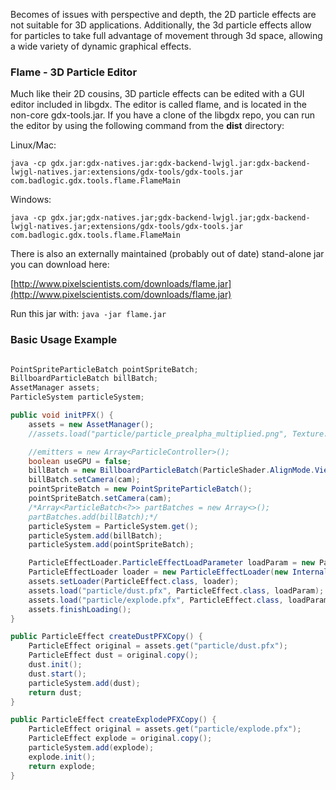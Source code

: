 Becomes of issues with perspective and depth, the 2D particle effects are not suitable for 3D applications.  Additionally, the 3d particle effects allow for particles to take full advantage of movement through 3d space, allowing a wide variety of dynamic graphical effects.

### Flame - 3D Particle Editor
Much like their 2D cousins, 3D particle effects can be edited with a GUI editor included in libgdx.
The editor is called flame, and is located in the non-core gdx-tools.jar.  If you have a clone of the libgdx repo, you can run the editor by using the following command from the **dist** directory:

Linux/Mac:
```
java -cp gdx.jar:gdx-natives.jar:gdx-backend-lwjgl.jar:gdx-backend-lwjgl-natives.jar:extensions/gdx-tools/gdx-tools.jar com.badlogic.gdx.tools.flame.FlameMain
```

Windows:
```
java -cp gdx.jar;gdx-natives.jar;gdx-backend-lwjgl.jar;gdx-backend-lwjgl-natives.jar;extensions/gdx-tools/gdx-tools.jar com.badlogic.gdx.tools.flame.FlameMain
```

There is also an externally maintained (probably out of date) stand-alone jar you can download here: 

[http://www.pixelscientists.com/downloads/flame.jar](http://www.pixelscientists.com/downloads/flame.jar)

Run this jar with: `java -jar flame.jar`

### Basic Usage Example
```java

PointSpriteParticleBatch pointSpriteBatch;
BillboardParticleBatch billBatch;
AssetManager assets;
ParticleSystem particleSystem;

public void initPFX() {
	assets = new AssetManager();
	//assets.load("particle/particle_prealpha_multiplied.png", Texture.class);

	//emitters = new Array<ParticleController>();
	boolean useGPU = false;
	billBatch = new BillboardParticleBatch(ParticleShader.AlignMode.ViewPoint, useGPU, 100);
	billBatch.setCamera(cam);
	pointSpriteBatch = new PointSpriteParticleBatch();
	pointSpriteBatch.setCamera(cam);
	/*Array<ParticleBatch<?>> partBatches = new Array<>();
	partBatches.add(billBatch);*/
	particleSystem = ParticleSystem.get();
	particleSystem.add(billBatch);
	particleSystem.add(pointSpriteBatch);

	ParticleEffectLoader.ParticleEffectLoadParameter loadParam = new ParticleEffectLoader.ParticleEffectLoadParameter(particleSystem.getBatches());
	ParticleEffectLoader loader = new ParticleEffectLoader(new InternalFileHandleResolver());
	assets.setLoader(ParticleEffect.class, loader);
	assets.load("particle/dust.pfx", ParticleEffect.class, loadParam);
	assets.load("particle/explode.pfx", ParticleEffect.class, loadParam);
	assets.finishLoading();
}

public ParticleEffect createDustPFXCopy() {
	ParticleEffect original = assets.get("particle/dust.pfx");
	ParticleEffect dust = original.copy();
	dust.init();
	dust.start();
	particleSystem.add(dust);
	return dust;
}

public ParticleEffect createExplodePFXCopy() {
	ParticleEffect original = assets.get("particle/explode.pfx");
	ParticleEffect explode = original.copy();
	particleSystem.add(explode);
	explode.init();
	return explode;
}

```